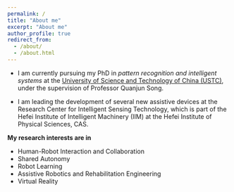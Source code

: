 ```yaml
---
permalink: /
title: "About me"
excerpt: "About me"
author_profile: true
redirect_from: 
  - /about/
  - /about.html
---
```


- I am currently pursuing my PhD in *pattern recognition and intelligent systems* at the [University of Science and Technology of China (USTC)](https://www.ustc.edu.cn/), under the supervision of Professor Quanjun Song. 

- I am leading the development of several new assistive devices at the Research Center for Intelligent Sensing Technology, which is part of the Hefei Institute of Intelligent Machinery (IIM) at the Hefei Institute of Physical Sciences, CAS.

**My research interests are in**

- Human-Robot Interaction and Collaboration
- Shared Autonomy
- Robot Learning
- Assistive Robotics and Rehabilitation Engineering
- Virtual Reality
